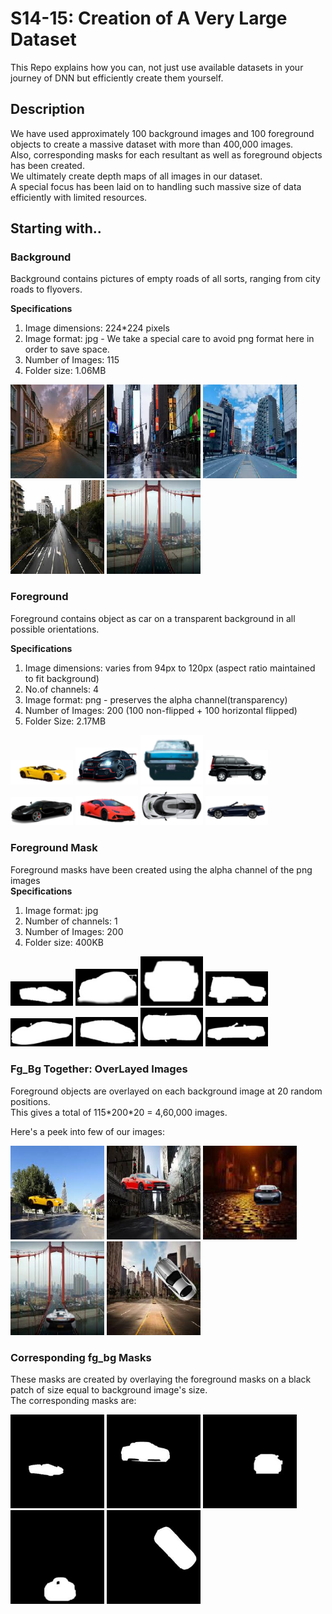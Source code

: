 # S14-15: Creation of A Very Large Dataset

This Repo explains how you can, not just use available datasets in your journey of DNN but efficiently create them yourself.

## Description  
We have used approximately 100 background images and 100 foreground objects to create a massive dataset with more than 400,000 images.  
Also, corresponding masks for each resultant as well as foreground objects has been created.  
We ultimately create depth maps of all images in our dataset.  
A special focus has been laid on to handling such massive size of data efficiently with limited resources.

## Starting with..
### Background  
Background contains pictures of empty roads of all sorts, ranging from city roads to flyovers. 

<b>Specifications</b>  
1. Image dimensions: 224\*224 pixels  
2. Image format: jpg - We take a special care to avoid png format here in order to save space.  
3. Number of Images: 115  
4. Folder size: 1.06MB

<p float="left">
  <img src="/background/S_50.jpg" width="150" />
  <img src="/background/S_3.jpg" width="150" /> 
  <img src="/background/S_73.jpg" width="150" />
  <img src="/background/S_102.jpg" width="150" />
  <img src="/background/S_57.jpg" width="150" />
</p>

### Foreground  
Foreground contains object as car on a transparent background in all possible orientations.  

<b>Specifications</b>  
1. Image dimensions: varies from 94px to 120px (aspect ratio maintained to fit background)
2. No.of channels: 4
3. Image format: png - preserves the alpha channel(transparency)
4. Number of Images: 200 (100 non-flipped + 100 horizontal flipped)
5. Folder Size: 2.17MB

<p float="left">
  <img src="/foreground/Car_0.png" width="100" />
  <img src="/foreground/Car_73.png" width="100" /> 
  <img src="/foreground/Car_23.png" width="100" />
  <img src="/foreground/Car_186.png" width="100" />
  <img src="/foreground/Car_75.png" width="100" />
  <img src="/foreground/Car_19.png" width="100" />
  <img src="/foreground/Car_70.png" width="100" />
  <img src="/foreground/Car_83.png" width="100" />
</p>  

### Foreground Mask
Foreground masks have been created using the alpha channel of the png images  
<b>Specifications</b>
1. Image format: jpg
2. Number of channels: 1
3. Number of Images: 200
4. Folder size: 400KB  

<p float="left">
  <img src="/fg_mask/Car_0_mask.jpg" width="100" />
  <img src="/fg_mask/Car_73_mask.jpg" width="100" />
  <img src="/fg_mask/Car_23_mask.jpg" width="100" />
  <img src="/fg_mask/Car_186_mask.jpg" width="100" />
  <img src="/fg_mask/Car_75_mask.jpg" width="100" />
  <img src="/fg_mask/Car_19_mask.jpg" width="100" />
  <img src="/fg_mask/Car_70_mask.jpg" width="100" />
  <img src="/fg_mask/Car_83_mask.jpg" width="100" />
</p>  

### Fg_Bg Together: OverLayed Images  
Foreground objects are overlayed on each background image at 20 random positions.  
This gives a total of 115\*200\*20 = 4,60,000 images.  

Here's a peek into few of our images:  

<p float="left">
  <img src="/fg_bg/P_1.jpg" width="150" />
  <img src="/fg_bg/P_172126.jpg" width="150" />
  <img src="/fg_bg/P_100071.jpg" width="150" />
  <img src="/fg_bg/P_148576.jpg" width="150" />
  <img src="/fg_bg/P_156303.jpg" width="150" />
</p>

### Corresponding fg_bg Masks  
These masks are created by overlaying the foreground masks on a black patch of size equal to background image's size.  
The corresponding masks are:  

<p float="left">
  <img src="/fg_bg_mask/mask_1.jpg" width="150" />
  <img src="/fg_bg_mask/mask_172126.jpg" width="150" />
  <img src="/fg_bg_mask/mask_100071.jpg" width="150" />
  <img src="/fg_bg_mask/mask_148576.jpg" width="150" />
  <img src="/fg_bg_mask/mask_156303.jpg" width="150" />
</p>
